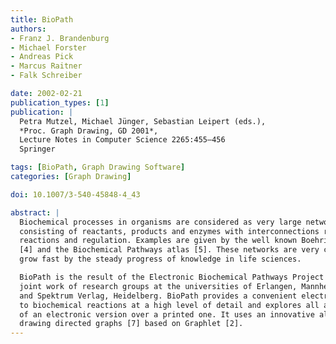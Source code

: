 ```yaml
---
title: BioPath
authors:
- Franz J. Brandenburg
- Michael Forster
- Andreas Pick
- Marcus Raitner
- Falk Schreiber

date: 2002-02-21
publication_types: [1]
publication: |
  Petra Mutzel, Michael Jünger, Sebastian Leipert (eds.),
  *Proc. Graph Drawing, GD 2001*,
  Lecture Notes in Computer Science 2265:455–456
  Springer

tags: [BioPath, Graph Drawing Software]
categories: [Graph Drawing]

doi: 10.1007/3-540-45848-4_43

abstract: |
  Biochemical processes in organisms are considered as very large networks
  consisting of reactants, products and enzymes with interconnections representing
  reactions and regulation. Examples are given by the well known Boehringer poster
  [4] and the Biochemical Pathways atlas [5]. These networks are very complex and
  grow fast by the steady progress of knowledge in life sciences.

  BioPath is the result of the Electronic Biochemical Pathways Project [1,3], a
  joint work of research groups at the universities of Erlangen, Mannheim, Passau
  and Spektrum Verlag, Heidelberg. BioPath provides a convenient electronic access
  to biochemical reactions at a high level of detail and explores all advantages
  of an electronic version over a printed one. It uses an innovative algorithm for
  drawing directed graphs [7] based on Graphlet [2].
---
```

